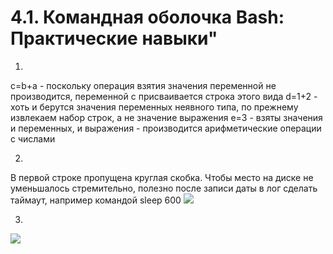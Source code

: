 # 4.1. Командная оболочка Bash: Практические навыки"
1. 
c=b+a - поскольку операция взятия значения переменной не производится, переменной c присваивается строка этого вида
d=1+2 - хоть и берутся значения переменных неявного типа, по прежнему извлекаем набор строк, а не значение выражения
e=3 - взяты значения и переменных, и выражения - производится арифметические операции с числами

2. 
В первой строке пропущена круглая скобка.
Чтобы место на диске не уменьшалось стремительно, полезно после записи даты в лог сделать таймаут, например командой sleep 600
![](https://a.radikal.ru/a30/2112/17/99129c3d6c24.png)

3.

![](https://c.radikal.ru/c39/2112/8c/758a5bdd755b.png)
